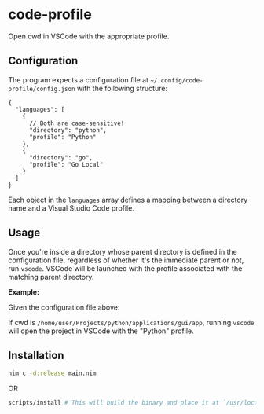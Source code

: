 # code-profile

Open cwd in VSCode with the appropriate profile.

## Configuration

The program expects a configuration file at `~/.config/code-profile/config.json` with the following structure:

```jsonc
{
  "languages": [
    {
      // Both are case-sensitive!
      "directory": "python",
      "profile": "Python"
    }, 
    {
      "directory": "go",
      "profile": "Go Local"
    }
  ]
}
```

Each object in the `languages` array defines a mapping between a directory name and a Visual Studio Code profile.

## Usage

Once you're inside a directory whose parent directory is defined in the configuration file, regardless of whether it's the immediate parent or not, run `vscode`. VSCode will be launched with the profile associated with the matching parent directory.

**Example:**

Given the configuration file above:

If cwd is `/home/user/Projects/python/applications/gui/app`, running `vscode` will open the project in VSCode with the "Python" profile.

## Installation

```bash
nim c -d:release main.nim
```
OR
```bash
scripts/install # This will build the binary and place it at `/usr/local/bin/vscode`
```